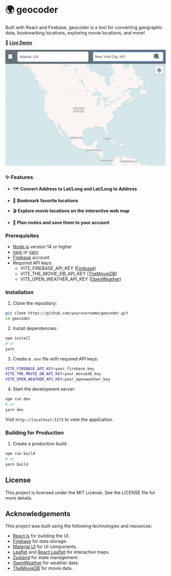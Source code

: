# 🌍 geocoder 
Built with React and Firebase, geocoder is a tool for converting geographic data, bookmarking locations, exploring movie locations, and more!

🚀 **[Live Demo](https://movielatlong.com/)**

![Demo](demo.gif)

### ✨ Features

- 🗺️ **Convert Address to Lat/Long and Lat/Long to Address**

- 📍 **Bookmark favorite locations**

- 🎬 **Explore movie locations on the interactive web map**

- 🚗 **Plan routes and save them to your account**
### Prerequisites
- [Node.js](https://nodejs.org/) version 14 or higher
- [npm](https://www.npmjs.com/) or [yarn](https://yarnpkg.com/)
- [Firebase](https://firebase.google.com/) account
- Required API keys:
  - VITE_FIREBASE_API_KEY ([Firebase](https://firebase.google.com/))
  - VITE_THE_MOVIE_DB_API_KEY ([TheMovieDB](https://developer.themoviedb.org/docs/getting-started))
  - VITE_OPEN_WEATHER_API_KEY ([OpenWeather](https://openweathermap.org/api))

### Installation

1. Clone the repository:
```bash
git clone https://github.com/yourusername/geocoder.git
cd geocoder
```

2. Install dependencies:
```bash
npm install
# or
yarn
```

3. Create a `.env` file with required API keys:
```bash
VITE_FIREBASE_API_KEY=your_firebase_key
VITE_THE_MOVIE_DB_API_KEY=your_moviedb_key
VITE_OPEN_WEATHER_API_KEY=your_openweather_key
```

4. Start the development server:
```bash
npm run dev
# or
yarn dev
```

Visit `http://localhost:5173` to view the application.

### Building for Production

1. Create a production build:
```bash
npm run build
# or
yarn build
```

## License

This project is licensed under the MIT License. See the LICENSE file for more details.

## Acknowledgements

This project was built using the following technologies and resources:

- [React.js](https://react.dev/) for building the UI.
- [Firebase](https://firebase.google.com/docs) for data storage.
- [Material UI](https://mui.com/material-ui/getting-started/) for UI components.
- [Leaflet](https://leafletjs.com/reference.html) and [React Leaflet](https://react-leaflet.js.org/) for interactive maps.
- [Zustand](https://docs.pmnd.rs/) for state management.
- [OpenWeather](https://openweathermap.org/api) for weather data.
- [TheMovieDB](https://developer.themoviedb.org/docs) for movie data.
